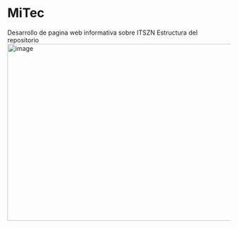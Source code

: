 # MiTec
Desarrollo de pagina web informativa sobre ITSZN
Estructura del repositorio
<img width="529" height="401" alt="image" src="https://github.com/user-attachments/assets/6057c18b-2fb9-4a5d-95b5-925783fe509a" />
